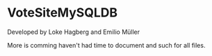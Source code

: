 # VoteSiteMySQLDB
Developed by Loke Hagberg and Emilio Müller

More is comming haven't had time to document and such for all files.

